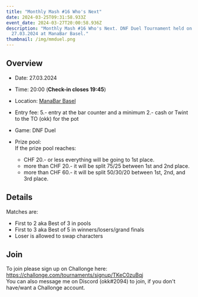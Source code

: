 ```yaml
---
title: "Monthly Mash #16 Who's Next"
date: 2024-03-25T09:31:58.933Z
event_date: 2024-03-27T20:00:58.936Z
description: "Monthly Mash #16 Who's Next. DNF Duel Tournament held on the
  27.03.2024 at ManaBar Basel."
thumbnail: /img/mmduel.png
---
```

## Overview

* Date: 27.03.2024
* Time: 20:00 (**Check-in closes 19:45**)
* Location: [ManaBar Basel](https://manabar.ch/)
* Entry fee: 5.- entry at the bar counter and a minimum 2.- cash or Twint to the TO (okk) for the pot
* Game: DNF Duel
* Prize pool:\
  If the prize pool reaches:

  * CHF 20.- or less everything will be going to 1st place.
  * more than CHF 20.- it will be split 75/25 between 1st and 2nd place.
  * more than CHF 60.- it will be split 50/30/20 between 1st, 2nd, and 3rd place.

## Details

Matches are:

* First to 2 aka Best of 3 in pools
* First to 3 aka Best of 5 in winners/losers/grand finals
* Loser is allowed to swap characters

## Join

To join please sign up on Challonge here: <https://challonge.com/tournaments/signup/TKeC0zuBqj>\
You can also message me on Discord (okk#2094) to join, if you don't have/want a Challonge account.